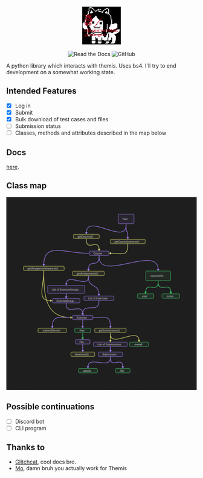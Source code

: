 <p align="center">
  <img src="docs/img/rugemmie.gif" />  
</p>
<p align="center">
<img alt="Read the Docs" src="https://img.shields.io/readthedocs/temmies">
<img alt="GitHub" src="https://img.shields.io/github/license/Code-For-Groningen/temmies">
</p>

A python library which interacts with themis. Uses bs4. I'll try to end development on a somewhat working state. 

## Intended Features
* [x] Log in  
* [x] Submit
* [x] Bulk download of test cases and files
* [ ] Submission status
* [ ] Classes, methods and attributes described in the map below

## Docs
[here](http://temmies.rtfd.io/).

## Class map
![map](images/roadmap.png)

## Possible continuations
* [ ] Discord bot
* [ ] CLI program

## Thanks to
* [Glitchcat](https://glitchcat.github.io/themis-api/), cool docs bro.
* [Mo](https://github.com/Stylo2k), damn bruh you actually work for Themis